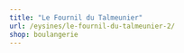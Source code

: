 ```yaml
---
title: "Le Fournil du Talmeunier"
url: /eysines/le-fournil-du-talmeunier-2/
shop: boulangerie
---
```

